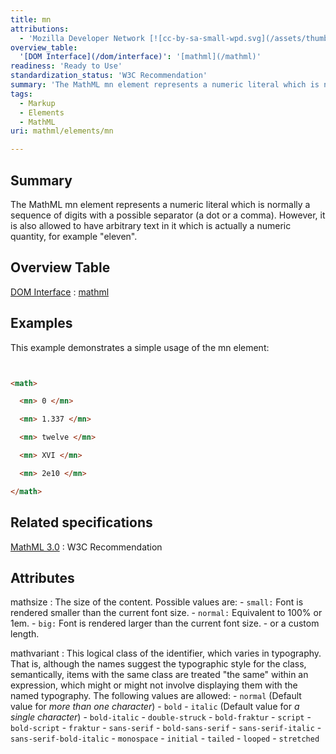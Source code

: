 ```yaml
---
title: mn
attributions:
  - 'Mozilla Developer Network [![cc-by-sa-small-wpd.svg](/assets/thumb/8/8c/cc-by-sa-small-wpd.svg/120px-cc-by-sa-small-wpd.svg.png)](http://creativecommons.org/licenses/by-sa/3.0/us/): [Article](https://developer.mozilla.org/en-US/docs/MathML/Element/mn)'
overview_table:
  '[DOM Interface](/dom/interface)': '[mathml](/mathml)'
readiness: 'Ready to Use'
standardization_status: 'W3C Recommendation'
summary: 'The MathML mn element represents a numeric literal which is normally a sequence of digits with a possible separator (a dot or a comma). However,  it is also allowed to have arbitrary text in it which is actually a numeric quantity, for example &quot;eleven&quot;.'
tags:
  - Markup
  - Elements
  - MathML
uri: mathml/elements/mn

---
```

## Summary

The MathML mn element represents a numeric literal which is normally a sequence of digits with a possible separator (a dot or a comma). However, it is also allowed to have arbitrary text in it which is actually a numeric quantity, for example &quot;eleven&quot;.

## Overview Table

[DOM Interface](/dom/interface)
:   [mathml](/mathml)

## Examples

This example demonstrates a simple usage of the mn element:

``` html


<math>

  <mn> 0 </mn>

  <mn> 1.337 </mn>

  <mn> twelve </mn>

  <mn> XVI </mn>

  <mn> 2e10 </mn>

</math>
```

</pre>

## Related specifications

[MathML 3.0](http://www.w3.org/TR/MathML3/chapter3.html#presm.mn)
:   W3C Recommendation

## Attributes

 mathsize
:   The size of the content. Possible values are:
    -   `small:` Font is rendered smaller than the current font size.
    -   `normal:` Equivalent to 100% or 1em.
    -   `big:` Font is rendered larger than the current font size.
    -   or a custom length.

 mathvariant
:   This logical class of the identifier, which varies in typography. That is, although the names suggest the typographic style for the class, semantically, items with the same class are treated "the same" within an expression, which might or might not involve displaying them with the named typography. The following values are allowed:
    -   `normal` (Default value for *more than one character*)
    -   `bold`
    -   `italic` (Default value for *a single character*)
    -   `bold-italic`
    -   `double-struck`
    -   `bold-fraktur`
    -   `script`
    -   `bold-script`
    -   `fraktur`
    -   `sans-serif`
    -   `bold-sans-serif`
    -   `sans-serif-italic`
    -   `sans-serif-bold-italic`
    -   `monospace`
    -   `initial`
    -   `tailed`
    -   `looped`
    -   `stretched`

